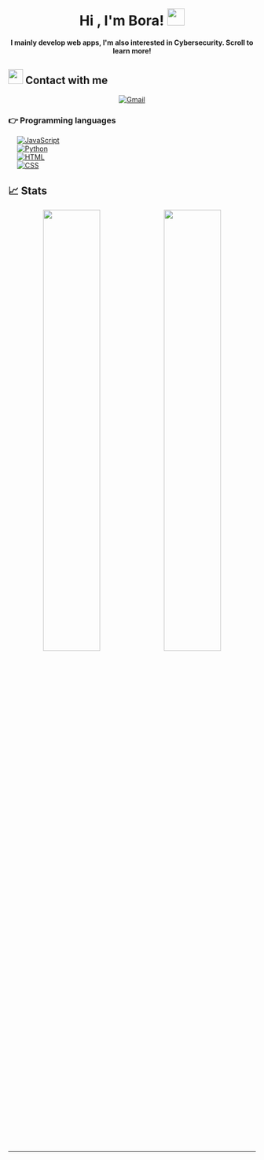 <h1 align="center">Hi , I'm Bora! <img src="https://media.giphy.com/media/hvRJCLFzcasrR4ia7z/giphy.gif" width="35"></h1>


<p align="center"><b>I mainly develop web apps, I'm also interested in Cybersecurity. Scroll to learn more!</b></p>

## <img src="https://media.giphy.com/media/iY8CRBdQXODJSCERIr/giphy.gif" width="30px"> Contact with me
<p align="center">
	<a href="mailto:contact.boraofficial@gmail.com"><img img src="https://img.shields.io/badge/gmail-%23EA4335.svg?style=plastic&logo=gmail&logoColor=white" alt="Gmail"/></a>





### 👉 Programming languages



  &emsp;
  <a href="https://developer.mozilla.org/en-US/docs/Web/JavaScript" target="_blank"> 
     <img alt="JavaScript" src="https://img.shields.io/badge/JavaScript%20-%23F7DF1E.svg?style=plastic&logo=javascript&logoColor=black">
   </a>
	<br>
  &emsp;
   <a href="https://www.python.org" target="_blank">
    <img alt="Python" src="https://img.shields.io/badge/Python%20-%2314354C.svg?style=plastic&logo=python&logoColor=white">
  </a>
	<br>
  &emsp;
   <a href="https://developer.mozilla.org/en-US/docs/Web/HTML" target="_blank">
    <img alt="HTML" src="https://img.shields.io/badge/HTML%20-%23c40000.svg?style=plastic&logo=html&logoColor=white">
  </a>
	<br>
  &emsp;
   <a href="https://developer.mozilla.org/en-US/docs/Web/CSS" target="_blank">
    <img alt="CSS" src="https://img.shields.io/badge/CSS%20-%2300ea9d.svg?style=plastic&logo=html&logoColor=white">
  </a>

	
	
## 📈 Stats

<p align="center">

  <img width="48%" src="https://github-readme-stats.vercel.app/api?username=BoraOfficial&show_icons=true&theme=tokyonight" />
  <img width="48%" src="https://github-readme-streak-stats.herokuapp.com/?user=Boraofficial&theme=tokyonight" />
</p>

<br>
	
	
	
	
	
	
	




-----


